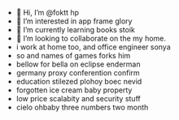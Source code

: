 - 👋 Hi, I’m @foktt hp
- 👀 I’m interested in app frame glory
- 🌱 I’m currently learning books stoik
- 💞️ I’m looking to collaborate on the my home.
- i work at home too, and office engineer sonya
- so and names of games forks him
- bellow for bella on eclipse enderman
- germany proxy conferention confirm
- education stilezed plohoy boec nevid
- forgotten ice cream baby property
- low price scalabity and security stuff
- cielo ohbaby three numbers two month
